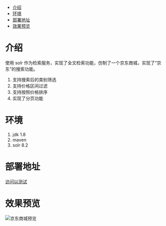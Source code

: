 - [介绍](#介绍)
- [环境](#环境)
- [部署地址](#部署地址)
- [效果预览](#效果预览)

# 介绍
使用 solr 作为检索服务，实现了全文检索功能，仿制了一个京东商城，实现了“京东”的搜索功能。

1. 支持搜索后的类别筛选
2. 支持价格区间过滤
3. 支持按照价格排序
4. 实现了分页功能

# 环境
1. jdk 1.8
2. maven
3. solr 8.2

# 部署地址
[访问以测试](http://ozaaa.cn/jd/product/list)

# 效果预览
![京东商城预览](https://github.com/mingtingouyang/jd-solr-search/blob/master/jd.gif)
